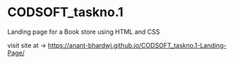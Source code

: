 # CODSOFT_taskno.1
Landing page for a Book store using HTML and CSS


visit site at -> https://anant-bhardwj.github.io/CODSOFT_taskno.1-Landing-Page/
